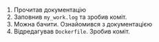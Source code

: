 1. Прочитав документацію
2. Заповнив `my_work.log` та зробив коміт.
3. Можна бачити. Ознайомився з документацією
4. Відредагував `Dockerfile`. Зробив коміт.